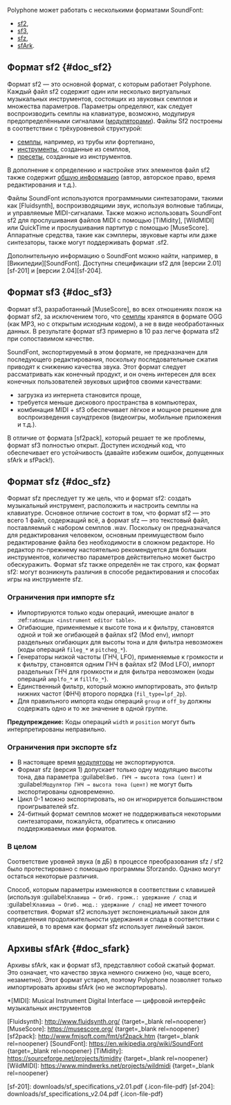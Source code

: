 Polyphone может работать с несколькими форматами SoundFont:

* [sf2](#doc_sf2),
* [sf3](#doc_sf3),
* [sfz](#doc_sfz),
* [sfArk](#doc_sfark).


## Формат sf2 {#doc_sf2}


Формат sf2 — это основной формат, с которым работает Polyphone.
Каждый файл sf2 содержит один или несколько виртуальных музыкальных инструментов, состоящих из звуковых семплов и множества параметров.
Параметры определяют, как следует воспроизводить семплы на клавиатуре, возможно, модулируя предопределёнными сигналами ([модуляторами][i-editor-mod]).
Файлы Sf2 построены в соответствии с трёхуровневой структурой:

* [семплы][s-editor], например, из трубы или фортепиано,
* [инструменты][i-editor], созданные из семплов,
* [пресеты][p-editor], созданные из инструментов.

В дополнение к определению и настройке этих элементов файл sf2 также содержит [общую информацию][edit-general] (автор, авторское право, время редактирования и т.д.).

Файлы SoundFont используются программными синтезаторами, такими как [Fluidsynth], воспроизводящими звук, используя волновые таблицы, и управляемые MIDI-сигналами.
Также можно использовать SoundFont sf2 для прослушивания файлов MIDI с помощью [TiMidity], [WildMIDI] или QuickTime и прослушивания партитур с помощью [MuseScore].
Аппаратные средства, такие как сэмплеры, звуковые карты или даже синтезаторы, также могут поддерживать формат .sf2.

Дополнительную информацию о SoundFont можно найти, например, в [Википедии][SoundFont].
Доступны спецификации sf2 для [версии 2.01][sf-201] и [версии 2.04][sf-204].


## Формат sf3 {#doc_sf3}


Формат sf3, разработанный [MuseScore], во всех отношениях похож на формат sf2, за исключением того, что [семплы][s-editor] хранятся в формате OGG (как MP3, но с открытым исходным кодом), а не в виде необработанных данных.
В результате формат sf3 примерно в 10 раз легче формата sf2 при сопоставимом качестве.

SoundFont, экспортируемый в этом формате, не предназначен для последующего редактирования, поскольку последовательные сжатия приводят к снижению качества звука.
Этот формат следует рассматривать как конечный продукт, и он очень интересен для всех конечных пользователей звуковых шрифтов своими качествами:

* загрузка из интернета становится проще,
* требуется меньше дискового пространства в компьютерах,
* комбинация MIDI + sf3 обеспечивает лёгкое и мощное решение для воспроизведения саундтреков (видеоигры, мобильные приложения и т.д.).

В отличие от формата [sf2pack], который решает те же проблемы, формат sf3 полностью открыт.
Доступен исходный код, что обеспечивает его устойчивость (давайте избежим ошибок, допущенных sfArk и sfPack!).


## Формат sfz {#doc_sfz}


Формат sfz преследует ту же цель, что и формат sf2: создать музыкальный инструмент, расположить и настроить семплы на клавиатуре.
Основное отличие состоит в том, что формат sf2 — это всего 1 файл, содержащий всё, а формат sfz — это текстовый файл, поставляемый с набором семплов .wav.
Поскольку он предназначался для редактирования человеком, основным преимуществом было редактирование файла без необходимости в сложном редакторе.
Но редактор по-прежнему настоятельно рекомендуется для больших инструментов, количество параметров действительно может быстро обескуражить.
Формат sfz также определён не так строго, как формат sf2: могут возникнуть различия в способе редактирования и способах игры на инструменте sfz.


### Ограничения при импорте sfz


* Импортируются только коды операций, имеющие аналог в :ref:`таблицах <instrument editor table>`.
* Огибающие, применяемые к высоте тона и к фильтру, становятся одной и той же огибающей в файлах sf2 (Mod env), импорт раздельных огибающих для высоты тона и для фильтра невозможен (коды операций ``fileg_*`` и ``pitcheg_*``).
* Генераторы низкой частоты (ГНЧ, LFO), применяемые к громкости и к фильтру, становятся одним ГНЧ в файлах sf2 (Mod LFO), импорт раздельных ГНЧ для громкости и для фильтра невозможен (коды операций ``amplfo_*`` и ``fillfo_*``).
* Единственный фильтр, который можно импортировать, это фильтр нижних частот (ФНЧ) второго порядка (``fil_type=lpf_2p``).
* Для правильного импорта коды операций ``group`` и ``off_by`` должны содержать одно и то же значение в одной группе.

<!-- warning begin -->
**Предупреждение:**
Коды операций ``width`` и ``position`` могут быть интерпретированы неправильно.
<!-- warning end -->


### Ограничения при экспорте sfz


* В настоящее время [модуляторы][i-editor-mod] не экспортируются.
* Формат sfz (версия 1) допускает только одну модуляцию высоты тона, два параметра :guilabel:`Виб. ГНЧ → высота тона (цент)` и :guilabel:`Модулятор ГНЧ → высота тона (цент)` не могут быть экспортированы одновременно.
* Цикл 0-1 можно экспортировать, но он игнорируется большинством проигрывателей sfz.
* 24-битный формат семплов может не поддерживаться некоторыми синтезаторами, пожалуйста, обратитесь к описанию поддерживаемых ими форматов.


### В целом


Соответствие уровней звука (в дБ) в процессе преобразования sfz / sf2 было протестировано с помощью программы Sforzando.
Однако могут остаться некоторые различия.

Способ, которым параметры изменяются в соответствии с клавишей (используя :guilabel:`Клавиша → Огиб. громк.: удержание / спад` и :guilabel:`Клавиша → Огиб. мод.: удержание / спад`) не имеет точного соответствия.
Формат sf2 использует экспоненциальный закон для определения продолжительности удержания и спада в соответствии с клавишей, в то время как формат sfz использует линейный закон.


## Архивы sfArk {#doc_sfark}


Архивы sfArk, как и формат sf3, представляют собой сжатый формат.
Это означает, что качество звука немного снижено (но, чаще всего, незаметно).
Этот формат устарел, поэтому Polyphone позволяет только импортировать архивы sfArk (но не экспортировать).



*[MIDI]: Musical Instrument Digital Interface — цифровой интерфейс музыкальных инструментов


[Fluidsynth]: http://www.fluidsynth.org/                  {target=_blank rel=noopener}
[MuseScore]:  https://musescore.org/                      {target=_blank rel=noopener}
[sf2pack]:    http://www.fmjsoft.com/fmt/sf2pack.htm      {target=_blank rel=noopener}
[SoundFont]:  https://en.wikipedia.org/wiki/SoundFont     {target=_blank rel=noopener}
[TiMidity]:   https://sourceforge.net/projects/timidity   {target=_blank rel=noopener}
[WildMIDI]:   https://www.mindwerks.net/projects/wildmidi {target=_blank rel=noopener}

[edit-general]: manual/soundfont-editor/editing-pages/editing-of-the-general-information.md
[i-editor-mod]: manual/soundfont-editor/editing-pages/instrument-editor.md#doc_modulator
[i-editor]:     manual/soundfont-editor/editing-pages/instrument-editor.md
[p-editor]:     manual/soundfont-editor/editing-pages/preset-editor.md
[s-editor]:     manual/soundfont-editor/editing-pages/sample-editor.md

[sf-201]: downloads/sf_specifications_v2.01.pdf {.icon-file-pdf}
[sf-204]: downloads/sf_specifications_v2.04.pdf {.icon-file-pdf}
